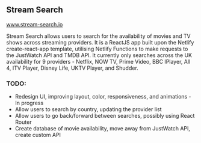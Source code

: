 ## Stream Search

www.stream-search.io

Stream Search allows users to search for the availability of movies and TV shows across streaming providers. It is a ReactJS app built upon the Netlify create-react-app template, utilising Netlify Functions to make requests to the JustWatch API and TMDB API. It currently only searches across the UK availability for 9 providers - Netflix, NOW TV, Prime Video, BBC IPlayer, All 4, ITV Player, Disney Life, UKTV Player, and Shudder.


### TODO:
* Redesign UI, improving layout, color, responsiveness, and animations - In progress
* Allow users to search by country, updating the provider list
* Allow users to go back/forward between searches, possibly using React Router
* Create database of movie availability, move away from JustWatch API, create custom API

